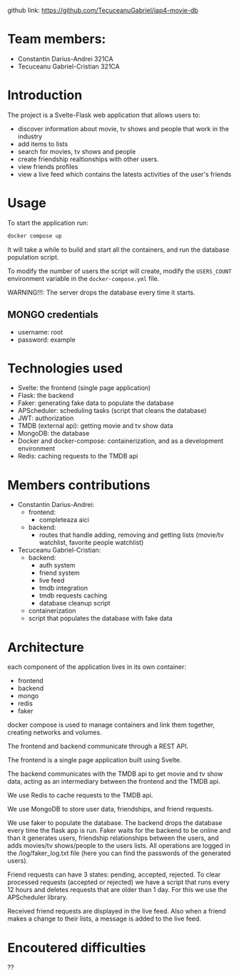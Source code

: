 github link: https://github.com/TecuceanuGabriel/iap4-movie-db

# Team members:

- Constantin Darius-Andrei 321CA
- Tecuceanu Gabriel-Cristian 321CA

# Introduction

The project is a Svelte-Flask web application that allows users to:

- discover information about movie, tv shows and people that work in the industry
- add items to lists
- search for movies, tv shows and people
- create friendship realtionships with other users.
- view friends profiles
- view a live feed which contains the latests activities of the user's friends

# Usage

To start the application run:

```bash
docker compose up
```

It will take a while to build and start all the containers, and run the
database population script.

To modify the number of users the script will create, modify the `USERS_COUNT`
environment variable in the `docker-compose.yml` file.

WARNING!!!: The server drops the database every time it starts.

## MONGO credentials

- username: root
- password: example

# Technologies used

- Svelte: the frontend (single page application)
- Flask: the backend
- Faker: generating fake data to populate the database
- APScheduler: scheduling tasks (script that cleans the database)
- JWT: authorization
- TMDB (external api): getting movie and tv show data
- MongoDB: the database
- Docker and docker-compose: containerization, and as a development environment
- Redis: caching requests to the TMDB api

# Members contributions

- Constantin Darius-Andrei:
  - frontend:
    - completeaza aici
  - backend:
    - routes that handle adding, removing and getting lists (movie/tv watchlist,
      favorite people watchlist)
- Tecuceanu Gabriel-Cristian:
  - backend:
    - auth system
    - friend system
    - live feed
    - tmdb integration
    - tmdb requests caching
    - database cleanup script
  - containerization
  - script that populates the database with fake data

# Architecture

each component of the application lives in its own container:

- frontend
- backend
- mongo
- redis
- faker

docker compose is used to manage containers and link them together,
creating networks and volumes.

The frontend and backend communicate through a REST API.

The frontend is a single page application built using Svelte.

The backend communicates with the TMDB api to get movie and tv show data,
acting as an intermediary between the frontend and the TMDB api.

We use Redis to cache requests to the TMDB api.

We use MongoDB to store user data, friendships, and friend requests.

We use faker to populate the database. The backend drops the database every
time the flask app is run. Faker waits for the backend to be online and than
it generates users, friendship relationships between the users, and adds
movies/tv shows/people to the users lists. All operations are logged in the
/log/faker_log.txt file (here you can find the passwords of the generated users).

Friend requests can have 3 states: pending, accepted, rejected. To clear
processed requests (accepted or rejected) we have a script that runs every
12 hours and deletes requests that are older than 1 day. For this we use
the APScheduler library.

Received friend requests are displayed in the live feed. Also when a friend
makes a change to their lists, a message is added to the live feed.

# Encoutered difficulties

??
